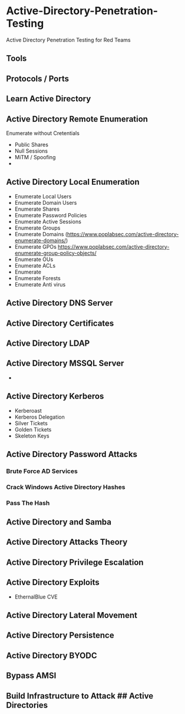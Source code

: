# Active-Directory-Penetration-Testing
Active Directory Penetration Testing for Red Teams


## Tools


## Protocols / Ports

## Learn Active Directory

## Active Directory Remote Enumeration
Enumerate without Cretentials
- Public Shares
- Null Sessions
- MiTM / Spoofing
- 




## Active Directory Local Enumeration
- Enumerate Local Users
- Enumerate Domain Users
- Enumerate Shares
- Enumerate Password Policies
- Enumerate Active Sessions
- Enumerate Groups
- Enumerate Domains (https://www.poplabsec.com/active-directory-enumerate-domains/)
- Enumerate GPOs https://www.poplabsec.com/active-directory-enumerate-group-policy-objects/
- Enumerate OUs
- Enumerate ACLs
- Enumerate 
- Enumerate Forests
- Enumerate Anti virus


## Active Directory DNS Server
## Active Directory Certificates
## Active Directory LDAP
## Active Directory MSSQL Server
- 
## Active Directory Kerberos
- Kerberoast
- Kerberos Delegation
- Silver Tickets
- Golden Tickets
- Skeleton Keys
## Active Directory Password Attacks
### Brute Force AD Services
### Crack Windows Active Directory Hashes
### Pass The Hash

## Active Directory and Samba
## Active Directory Attacks Theory

## Active Directory Privilege Escalation
## Active Directory Exploits
- EthernalBlue CVE
## Active Directory Lateral Movement
## Active Directory Persistence 

## Active Directory BYODC
## Bypass AMSI
## Build Infrastructure to Attack ## Active Directories

